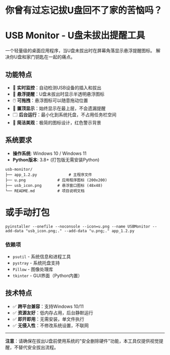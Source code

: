 # 你曾有过忘记拔U盘回不了家的苦恼吗？

# USB Monitor - U盘未拔出提醒工具

一个轻量级的桌面应用程序，当U盘未拔出时在屏幕角落显示悬浮提醒图标。
解决你U盘和家门钥匙在一起的痛点。


## 功能特点

- 🔔 **实时监控**：自动检测USB设备的插入和拔出
- 🎯 **悬浮提醒**：U盘未拔出时显示半透明悬浮图标
- 🖱️ **可拖拽**：悬浮图标可以随意拖动位置
- 📌 **置顶显示**：始终显示在最上层，不会遗漏提醒
- 🗔 **后台运行**：最小化到系统托盘，不占用任务栏空间
- 🎨 **简洁美观**：极简的图标设计，红色警示背景

## 系统要求

- **操作系统**: Windows 10 / Windows 11
- **Python版本**: 3.8+ (打包版无需安装Python)


```
usb-monitor/
├── app_1.2.py              # 主程序文件
├── u.png              # 应用程序图标 (200x200)
├── usb_icon.png       # 悬浮窗口图标 (48x48)
└── README.md          # 项目说明文档
```


# 或手动打包
```
pyinstaller --onefile --noconsole --icon=u.png --name USBMonitor --add-data "usb_icon.png;." --add-data "u.png;." app_1.2.py
```

### 依赖项
- `psutil` - 系统信息和进程工具
- `pystray` - 系统托盘支持
- `Pillow` - 图像处理库
- `tkinter` - GUI界面（Python内置）

## 技术特点

- ✅ **跨平台兼容**：支持Windows 10/11
- ✅ **资源友好**：低内存占用，后台静默运行
- ✅ **即开即用**：无需安装，单文件执行
- ✅ **无侵入性**：不修改系统设置，不联网


---

**注意**：请确保在拔出U盘前使用系统的"安全删除硬件"功能，本工具仅提供视觉提醒，不替代安全拔出流程。
